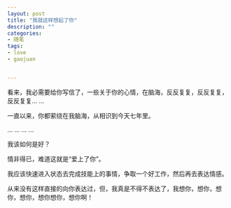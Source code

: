 ```yaml
---
layout: post
title: "我就这样想起了你"
description: ""
categories:
- 随笔
tags:
- love
- gaojuan


---
```


看来，我必需要给你写信了，一些关于你的心情，在脑海，反反复复，反反复复，反反复复… …

一直以来，你都萦绕在我脑海，从相识到今天七年里。

… … … … 

我该如何是好？

情非得已，难道这就是“爱上了你”。

我应该快速进入状态去完成技能上的事情，争取一个好工作，然后再去表达情感。

从来没有这样直接的向你表达过，但，我真是不得不表达了，我想你，想你，想你，想你，想你想你，想你啊！

